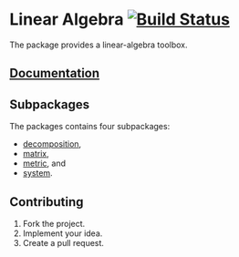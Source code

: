 # Linear Algebra [![Build Status][status-svg]][status-url]

The package provides a linear-algebra toolbox.

## [Documentation][doc]

## Subpackages

The packages contains four subpackages:

* [decomposition](decomposition),
* [matrix](matrix),
* [metric](metric), and
* [system](system).

## Contributing

1. Fork the project.
2. Implement your idea.
3. Create a pull request.

[doc]: http://godoc.org/github.com/ready-steady/linear
[status-svg]: https://travis-ci.org/ready-steady/linear.svg?branch=master
[status-url]: https://travis-ci.org/ready-steady/linear
